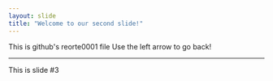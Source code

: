 ```yaml
---
layout: slide
title: "Welcome to our second slide!"
---
```

This is github's reorte0001 file
Use the left arrow to go back!

---
This is slide #3
